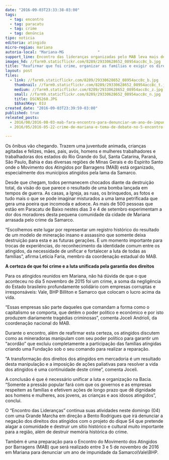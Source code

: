 ```yaml
---
date: "2016-09-03T23:33:38-03:00"
tags:
  - tag: encontro
  - tag: paracatu
  - tag: crime
  - tag: denúncia
tipo: noticia
editoria: atingido
micro-regiao: mariana
autoria-local: "Mariana-MG               "
support_line: Encontro das lideranças organizadas pelo MAB leva mais de 500 pessoas para Paracatu de Baixo e Bento Rodrigues nestes dias 3 e 4 de setembro de 2016.
images_hd: //farm9.staticflickr.com/8289/29330628652_08954acc8c_b.jpg
title: "Reafirmar que foi crime, organizar as famílias e exigir os direitos"
layout: post
files:
  - link: //farm9.staticflickr.com/8289/29330628652_08954acc8c_b.jpg
    thumbnail: //farm9.staticflickr.com/8289/29330628652_08954acc8c_t.jpg
    medium: //farm9.staticflickr.com/8289/29330628652_08954acc8c_z.jpg
    small: //farm9.staticflickr.com/8289/29330628652_08954acc8c_n.jpg
    title: DSCN5260.JPG
    $$hashKey: 01U
created_date: "2016-09-03T23:39:59-03:00"
published: true
releated_posts:
  - 2016/08/2016-08-03-mab-fara-encontro-para-denunciar-um-ano-de-impunidade-do-crime-da-samarco.md
  - 2016/05/2016-05-22-crime-de-mariana-e-tema-de-debate-no-5-encontro-nacional-de-blogueiros.md

---
```

<p>Os &ocirc;nibus v&atilde;o chegando. Trazem uma juventude animada, crian&ccedil;as agitadas e felizes, m&atilde;es, pais, av&oacute;s, homens e mulheres trabalhadores e trabalhadoras dos estados do Rio Grande do Sul, Santa Catarina, Paran&aacute;, S&atilde;o Paulo, Bahia e das diversas regi&otilde;es de Minas Gerais e do Esp&iacute;rito Santo onde o Movimento dos Atingidos por Barragens (MAB) est&aacute; organizado, especialmente dos munic&iacute;pios atingidos pela lama da Samarco.</p>

<p>Desde que chegam, todos permanecem chocados diante da destrui&ccedil;&atilde;o total, da vis&atilde;o do que parece o resultado de uma bomba lan&ccedil;ada em tempos de guerra. As casas, a Igreja, as ruas, os brinquedos, as fotos e tudo mais o que se pode imaginar misturados a uma lama petrificada que gera uma poeira que incomoda e adoece. As mais de 500 pessoas que est&atilde;o em Paracatu de Baixo nestes dias 3 e 4 de setembro experimentam a dor dos moradores desta pequena comunidade da cidade de Mariana arrasada pelo crime da Samarco.</p>

<p>&ldquo;Escolhemos este lugar por representar um registro hist&oacute;rico do resultado de um modelo de minera&ccedil;&atilde;o insano e assassino que somente deixa destrui&ccedil;&atilde;o para esta e as futuras gera&ccedil;&otilde;es. &Egrave; um momento importante para trocas de experi&ecirc;ncias, do reconhecimento da identidade comum entre os atingidos, da necessidade de unificar e fortalecer a luta de todas as fam&iacute;lias&rdquo;, afirma Let&iacute;cia Faria, membro da coordena&ccedil;&atilde;o estadual do MAB.</p>

<p><strong>A certeza de que foi crime e a luta unificada pela garantia dos direitos</strong></p>

<p>Para os atingidos reunidos em Mariana, n&atilde;o h&aacute; d&uacute;vida de que o que aconteceu no dia 5 novembro de 2015 foi um crime, a soma da neglig&ecirc;ncia do Estado brasileiro profundamente solid&aacute;rio com empresas corruptas e irrespons&aacute;veis: Vale, BHP Billiton e Samarco que colocam o lucro acima da vida.</p>

<p>&ldquo;Essas empresas s&atilde;o parte daqueles que comandam a forma como o capitalismo se comporta, que det&ecirc;m o poder pol&iacute;tico e econ&ocirc;mico e por isto produzem diariamente trag&eacute;dias criminosas&rdquo;, comenta Joceli Andrioli, da coordena&ccedil;&atilde;o nacional do MAB.</p>

<p>Durante o encontro, al&eacute;m de reafirmar esta certeza, os atingidos discutem como as mineradoras manipulam com seu poder pol&iacute;tico para garantir um &ldquo;acord&atilde;o&rdquo; que excluiu completamente a participa&ccedil;&atilde;o das fam&iacute;lias atingidas criando uma Funda&ccedil;&atilde;o sob o seu comando para realizar a repara&ccedil;&atilde;o.</p>

<p>&ldquo;A transforma&ccedil;&atilde;o dos direitos dos atingidos em mercadoria &eacute; um resultado desta manipula&ccedil;&atilde;o e a imposi&ccedil;&atilde;o de a&ccedil;&otilde;es paliativas para resolver a vida dos atingidos &eacute; uma continuidade deste crime&rdquo;, comenta Joceli.</p>

<p>A conclus&atilde;o &eacute; que &eacute; necess&aacute;rio unificar a luta e organiza&ccedil;&atilde;o na Bacia. &ldquo;Somente a press&atilde;o popular far&aacute; com que os governos e as empresas respeitem as fam&iacute;lias e efetivem a&ccedil;&otilde;es de longo prazo que d&ecirc; dignidade aos homens e mulheres, aos jovens, as crian&ccedil;as e aos idosos atingidos&rdquo;, conclui.</p>

<p>O &ldquo;Encontro das Lideran&ccedil;as&rdquo; continua suas atividades neste domingo (04) com uma Grande Marcha em dire&ccedil;&atilde;o a Bento Rodrigues que ir&aacute; denunciar a nega&ccedil;&atilde;o dos direitos dos atingidos com o projeto do dique S4 que pretende alagar a comunidade e destruir um s&iacute;tio hist&oacute;rico e cultural muito importante para a regi&atilde;o, al&eacute;m de destruir mem&oacute;ria hist&oacute;rica do crime.</p>

<p>Tamb&eacute;m &eacute; uma prepara&ccedil;&atilde;o para o Encontro do Movimento dos Atingidos por Barragens (MAB) que ser&aacute; realizado entre 3 e 5 de novembro de 2016 em Mariana para denunciar um ano de impunidade da Samarco\Vale\BHP.</p>
